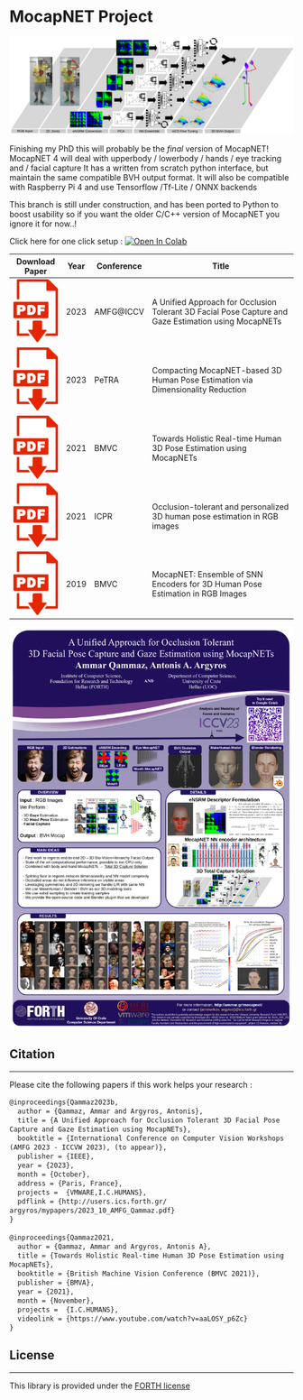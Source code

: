 # MocapNET Project


![MocapNET](https://raw.githubusercontent.com/FORTH-ModelBasedTracker/MocapNET/mnet4/doc/method.png)

Finishing my PhD this will probably be the *final* version of MocapNET!
MocapNET 4 will deal with upperbody / lowerbody / hands / eye tracking and / facial capture
It has a written from scratch python interface, but maintain the same compatible BVH output format.
It will also be compatible with Raspberry Pi 4 and use Tensorflow /Tf-Lite / ONNX backends
  
This branch is still under construction, and has been ported to Python to boost usability
so if you want the older C/C++ version of MocapNET you ignore it for now..!

Click here for one click setup : [![Open In Colab](https://colab.research.google.com/assets/colab-badge.svg)](https://colab.research.google.com/github/FORTH-ModelBasedTracker/MocapNET/blob/mnet4/mocapnet4.ipynb)




| Download Paper | Year            |    Conference |     Title     | 
| -------------  | -------------   | ------------- | ------------- |
| [![A Unified Approach for Occlusion Tolerant 3D Facial Pose Capture and Gaze Estimation using MocapNETs](https://github.com/FORTH-ModelBasedTracker/MocapNET/blob/mnet4/doc/pdf.png?raw=true)](http://users.ics.forth.gr/~argyros/mypapers/2023_10_AMFG_Qammaz.pdf) | 2023 | AMFG@ICCV | A Unified Approach for Occlusion Tolerant 3D Facial Pose Capture and Gaze Estimation using MocapNETs | 
| [![Compacting MocapNET-based 3D Human Pose Estimation via Dimensionality Reduction](https://github.com/FORTH-ModelBasedTracker/MocapNET/blob/mnet4/doc/pdf.png?raw=true)](http://users.ics.forth.gr/~argyros/mypapers/2023_07_PETRA_Qammaz.pdf) | 2023 | PeTRA | Compacting MocapNET-based 3D Human Pose Estimation via Dimensionality Reduction | 
| [![Towards Holistic Real-time Human 3D Pose Estimation using MocapNETs](https://github.com/FORTH-ModelBasedTracker/MocapNET/blob/mnet4/doc/pdf.png?raw=true)](http://users.ics.forth.gr/~argyros/mypapers/2021_11_BMVC_Qammaz.pdf) | 2021 | BMVC | Towards Holistic Real-time Human 3D Pose Estimation using MocapNETs | 
| [![Occlusion-tolerant and personalized 3D human pose estimation in RGB images](https://github.com/FORTH-ModelBasedTracker/MocapNET/blob/mnet4/doc/pdf.png?raw=true)](http://users.ics.forth.gr/~argyros/mypapers/2021_01_ICPR_Qammaz.pdf) | 2021 | ICPR | Occlusion-tolerant and personalized 3D human pose estimation in RGB images | 
| [![MocapNET: Ensemble of SNN Encoders for 3D Human Pose Estimation in RGB Images](https://github.com/FORTH-ModelBasedTracker/MocapNET/blob/mnet4/doc/pdf.png?raw=true)](http://users.ics.forth.gr/~argyros/mypapers/2019_09_BMVC_mocapnet.pdf) | 2019 | BMVC | MocapNET: Ensemble of SNN Encoders for 3D Human Pose Estimation in RGB Images | 












![Our Poster in the Analysis and Modeling of Faces and Gestures Workshop @ ICCV 2023 ](https://github.com/FORTH-ModelBasedTracker/MocapNET/blob/mnet4/doc/ICCV2023_MocapNET4_poster.png?raw=true)







## Citation
------------------------------------------------------------------ 

Please cite the following papers if this work helps your research : 
``` 
@inproceedings{Qammaz2023b,
  author = {Qammaz, Ammar and Argyros, Antonis},
  title = {A Unified Approach for Occlusion Tolerant 3D Facial Pose Capture and Gaze Estimation using MocapNETs},
  booktitle = {International Conference on Computer Vision Workshops (AMFG 2023 - ICCVW 2023), (to appear)},
  publisher = {IEEE},
  year = {2023},
  month = {October},
  address = {Paris, France},
  projects =  {VMWARE,I.C.HUMANS},
  pdflink = {http://users.ics.forth.gr/ argyros/mypapers/2023_10_AMFG_Qammaz.pdf}
}

@inproceedings{Qammaz2021,
  author = {Qammaz, Ammar and Argyros, Antonis A},
  title = {Towards Holistic Real-time Human 3D Pose Estimation using MocapNETs},
  booktitle = {British Machine Vision Conference (BMVC 2021)},
  publisher = {BMVA},
  year = {2021},
  month = {November},
  projects =  {I.C.HUMANS},
  videolink = {https://www.youtube.com/watch?v=aaLOSY_p6Zc}
}
```




## License
------------------------------------------------------------------ 
This library is provided under the [FORTH license](https://github.com/FORTH-ModelBasedTracker/MocapNET/blob/master/license.txt)

